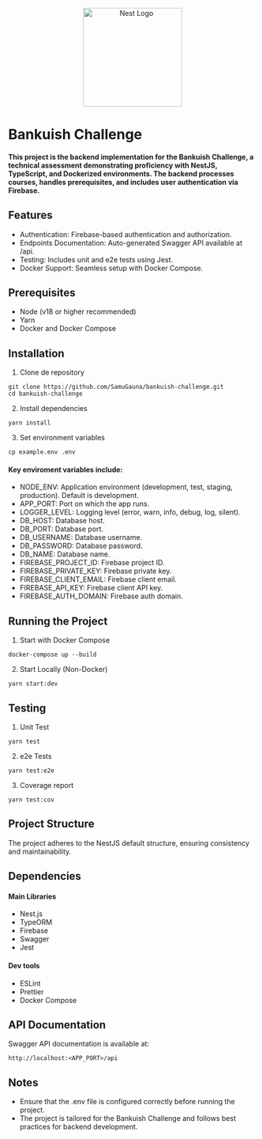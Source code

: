 <p align="center">
  <a href="http://nestjs.com/" target="blank"><img src="https://nestjs.com/img/logo-small.svg" width="200" alt="Nest Logo" /></a>
</p>

# Bankuish Challenge

#### This project is the backend implementation for the Bankuish Challenge, a technical assessment demonstrating proficiency with NestJS, TypeScript, and Dockerized environments. The backend processes courses, handles prerequisites, and includes user authentication via Firebase.


## Features

* Authentication: Firebase-based authentication and authorization.
* Endpoints Documentation: Auto-generated Swagger API available at /api.
* Testing: Includes unit and e2e tests using Jest.
* Docker Support: Seamless setup with Docker Compose.

## Prerequisites

* Node (v18 or higher recommended)
* Yarn
* Docker and Docker Compose

## Installation

1. Clone de repository
```
git clone https://github.com/SamuGauna/bankuish-challenge.git
cd bankuish-challenge
```
2. Install dependencies
```
yarn install
```
3. Set environment variables
```
cp example.env .env
```
#### Key enviroment variables include:
* NODE_ENV: Application environment (development, test, staging, production). Default is development.
* APP_PORT: Port on which the app runs.
* LOGGER_LEVEL: Logging level (error, warn, info, debug, log, silent).
* DB_HOST: Database host.
* DB_PORT: Database port.
* DB_USERNAME: Database username.
* DB_PASSWORD: Database password.
* DB_NAME: Database name.
* FIREBASE_PROJECT_ID: Firebase project ID.
* FIREBASE_PRIVATE_KEY: Firebase private key.
* FIREBASE_CLIENT_EMAIL: Firebase client email.
* FIREBASE_API_KEY: Firebase client API key.
* FIREBASE_AUTH_DOMAIN: Firebase auth domain.

## Running the Project
1. Start with Docker Compose
```
docker-compose up --build
```
2. Start Locally (Non-Docker)
```
yarn start:dev
```

## Testing
1. Unit Test
```
yarn test
```
2. e2e Tests
```
yarn test:e2e
```
3. Coverage report
```
yarn test:cov
```

## Project Structure

The project adheres to the NestJS default structure, ensuring consistency and maintainability.


## Dependencies
#### Main Libraries
* Nest.js
* TypeORM
* Firebase
* Swagger
* Jest
#### Dev tools
* ESLint
* Prettier
* Docker Compose

## API Documentation
Swagger API documentation is available at:
```
http://localhost:<APP_PORT>/api
```

## Notes

* Ensure that the .env file is configured correctly before running the project.
* The project is tailored for the Bankuish Challenge and follows best practices for backend development.
